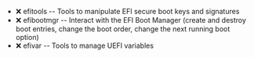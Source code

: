 - :x:  efitools  --		Tools to manipulate EFI secure boot keys and signatures
- :x:  efibootmgr  --	Interact with the EFI Boot Manager (create and destroy boot entries, change the boot order, change the next running boot option)
- :x:  efivar  --	Tools to manage UEFI variables
